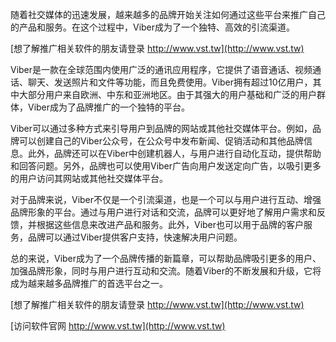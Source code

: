 随着社交媒体的迅速发展，越来越多的品牌开始关注如何通过这些平台来推广自己的产品和服务。在这个过程中，Viber成为了一个独特、高效的引流渠道。

[想了解推广相关软件的朋友请登录 http://www.vst.tw](http://www.vst.tw)

Viber是一款在全球范围内使用广泛的通讯应用程序，它提供了语音通话、视频通话、聊天、发送照片和文件等功能，而且免费使用。Viber拥有超过10亿用户，其中大部分用户来自欧洲、中东和亚洲地区。由于其强大的用户基础和广泛的用户群体，Viber成为了品牌推广的一个独特的平台。

Viber可以通过多种方式来引导用户到品牌的网站或其他社交媒体平台。例如，品牌可以创建自己的Viber公众号，在公众号中发布新闻、促销活动和其他品牌信息。此外，品牌还可以在Viber中创建机器人，与用户进行自动化互动，提供帮助和回答问题。另外，品牌也可以使用Viber广告向用户发送定向广告，以吸引更多的用户访问其网站或其他社交媒体平台。

对于品牌来说，Viber不仅是一个引流渠道，也是一个可以与用户进行互动、增强品牌形象的平台。通过与用户进行对话和交流，品牌可以更好地了解用户需求和反馈，并根据这些信息来改进产品和服务。此外，Viber也可以用于品牌的客户服务，品牌可以通过Viber提供客户支持，快速解决用户问题。

总的来说，Viber成为了一个品牌传播的新篇章，可以帮助品牌吸引更多的用户、加强品牌形象，同时与用户进行互动和交流。随着Viber的不断发展和升级，它将成为越来越多品牌推广的首选平台之一。

[想了解推广相关软件的朋友请登录 http://www.vst.tw](http://www.vst.tw)


[访问软件官网 http://www.vst.tw](http://www.vst.tw)
